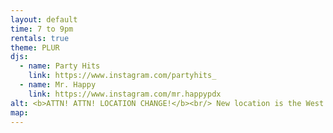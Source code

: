 ```yaml
---
layout: default
time: 7 to 9pm
rentals: true
theme: PLUR
djs:
  - name: Party Hits
    link: https://www.instagram.com/partyhits_
  - name: Mr. Happy
    link: https://www.instagram.com/mr.happypdx
alt: <b>ATTN! ATTN! LOCATION CHANGE!</b><br/> New location is the West Tilikum Crossing!<br/>South Bond Ave and South Meade St.
map:
---
```

